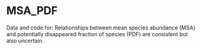 # MSA_PDF
Data and code for: Relationships between mean species abundance (MSA) and potentially disappeared fraction of species (PDF) are consistent but also uncertain. 
